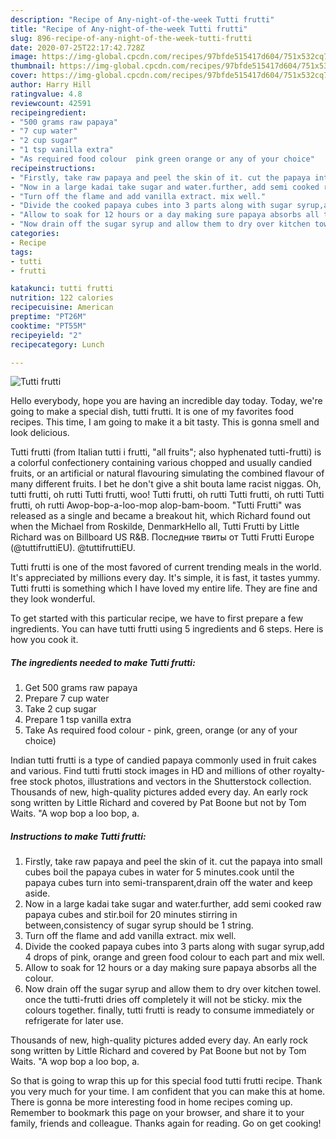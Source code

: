 ```yaml
---
description: "Recipe of Any-night-of-the-week Tutti frutti"
title: "Recipe of Any-night-of-the-week Tutti frutti"
slug: 896-recipe-of-any-night-of-the-week-tutti-frutti
date: 2020-07-25T22:17:42.728Z
image: https://img-global.cpcdn.com/recipes/97bfde515417d604/751x532cq70/tutti-frutti-recipe-main-photo.jpg
thumbnail: https://img-global.cpcdn.com/recipes/97bfde515417d604/751x532cq70/tutti-frutti-recipe-main-photo.jpg
cover: https://img-global.cpcdn.com/recipes/97bfde515417d604/751x532cq70/tutti-frutti-recipe-main-photo.jpg
author: Harry Hill
ratingvalue: 4.8
reviewcount: 42591
recipeingredient:
- "500 grams raw papaya"
- "7 cup water"
- "2 cup sugar"
- "1 tsp vanilla extra"
- "As required food colour  pink green orange or any of your choice"
recipeinstructions:
- "Firstly, take raw papaya and peel the skin of it. cut the papaya into small cubes boil the papaya cubes in water for 5 minutes.cook until the papaya cubes turn into semi-transparent,drain off the water and keep aside."
- "Now in a large kadai take sugar and water.further, add semi cooked raw papaya cubes and stir.boil for 20 minutes stirring in between,consistency of sugar syrup should be 1 string."
- "Turn off the flame and add vanilla extract. mix well."
- "Divide the cooked papaya cubes into 3 parts along with sugar syrup,add 4 drops of pink, orange and green food colour to each part and mix well."
- "Allow to soak for 12 hours or a day making sure papaya absorbs all the colour."
- "Now drain off the sugar syrup and allow them to dry over kitchen towel. once the tutti-frutti dries off completely it will not be sticky. mix the colours together. finally, tutti frutti is ready to consume immediately or refrigerate for later use."
categories:
- Recipe
tags:
- tutti
- frutti

katakunci: tutti frutti 
nutrition: 122 calories
recipecuisine: American
preptime: "PT26M"
cooktime: "PT55M"
recipeyield: "2"
recipecategory: Lunch

---
```



![Tutti frutti](https://img-global.cpcdn.com/recipes/97bfde515417d604/751x532cq70/tutti-frutti-recipe-main-photo.jpg)

Hello everybody, hope you are having an incredible day today. Today, we're going to make a special dish, tutti frutti. It is one of my favorites food recipes. This time, I am going to make it a bit tasty. This is gonna smell and look delicious.

Tutti frutti (from Italian tutti i frutti, &#34;all fruits&#34;; also hyphenated tutti-frutti) is a colorful confectionery containing various chopped and usually candied fruits, or an artificial or natural flavouring simulating the combined flavour of many different fruits. I bet he don&#39;t give a shit bouta lame racist niggas. Oh, tutti frutti, oh rutti Tutti frutti, woo! Tutti frutti, oh rutti Tutti frutti, oh rutti Tutti frutti, oh rutti Awop-bop-a-loo-mop alop-bam-boom. &#34;Tutti Frutti&#34; was released as a single and became a breakout hit, which Richard found out when the Michael from Roskilde, DenmarkHello all, Tutti Frutti by Little Richard was on Billboard US R&amp;B. Последние твиты от Tutti Frutti Europe (@tuttifruttiEU). @tuttifruttiEU.

Tutti frutti is one of the most favored of current trending meals in the world. It's appreciated by millions every day. It's simple, it is fast, it tastes yummy. Tutti frutti is something which I have loved my entire life. They are fine and they look wonderful.


To get started with this particular recipe, we have to first prepare a few ingredients. You can have tutti frutti using 5 ingredients and 6 steps. Here is how you cook it.

<!--inarticleads1-->

##### The ingredients needed to make Tutti frutti:

1. Get 500 grams raw papaya
1. Prepare 7 cup water
1. Take 2 cup sugar
1. Prepare 1 tsp vanilla extra
1. Take As required food colour - pink, green, orange (or any of your choice)


Indian tutti frutti is a type of candied papaya commonly used in fruit cakes and various. Find tutti frutti stock images in HD and millions of other royalty-free stock photos, illustrations and vectors in the Shutterstock collection. Thousands of new, high-quality pictures added every day. An early rock song written by Little Richard and covered by Pat Boone but not by Tom Waits. &#34;A wop bop a loo bop, a. 

<!--inarticleads2-->

##### Instructions to make Tutti frutti:

1. Firstly, take raw papaya and peel the skin of it. cut the papaya into small cubes boil the papaya cubes in water for 5 minutes.cook until the papaya cubes turn into semi-transparent,drain off the water and keep aside.
1. Now in a large kadai take sugar and water.further, add semi cooked raw papaya cubes and stir.boil for 20 minutes stirring in between,consistency of sugar syrup should be 1 string.
1. Turn off the flame and add vanilla extract. mix well.
1. Divide the cooked papaya cubes into 3 parts along with sugar syrup,add 4 drops of pink, orange and green food colour to each part and mix well.
1. Allow to soak for 12 hours or a day making sure papaya absorbs all the colour.
1. Now drain off the sugar syrup and allow them to dry over kitchen towel. once the tutti-frutti dries off completely it will not be sticky. mix the colours together. finally, tutti frutti is ready to consume immediately or refrigerate for later use.


Thousands of new, high-quality pictures added every day. An early rock song written by Little Richard and covered by Pat Boone but not by Tom Waits. &#34;A wop bop a loo bop, a. 

So that is going to wrap this up for this special food tutti frutti recipe. Thank you very much for your time. I am confident that you can make this at home. There is gonna be more interesting food in home recipes coming up. Remember to bookmark this page on your browser, and share it to your family, friends and colleague. Thanks again for reading. Go on get cooking!
